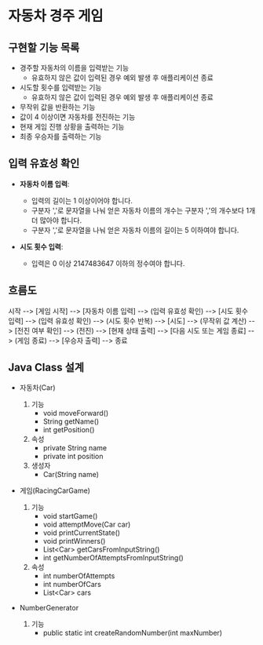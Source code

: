 # 자동차 경주 게임

## 구현할 기능 목록
- 경주할 자동차의 이름을 입력받는 기능
    - 유효하지 않은 값이 입력된 경우 예외 발생 후 애플리케이션 종료
- 시도할 횟수를 입력받는 기능
    - 유효하지 않은 값이 입력된 경우 예외 발생 후 애플리케이션 종료
- 무작위 값을 반환하는 기능
- 값이 4 이상이면 자동차를 전진하는 기능
- 현재 게임 진행 상황을 출력하는 기능
- 최종 우승자를 출력하는 기능

## 입력 유효성 확인
- **자동차 이름 입력**:
  - 입력의 길이는 1 이상이어야 합니다.
  - 구분자 ','로 문자열을 나눠 얻은 자동차 이름의 개수는 구분자 ','의 개수보다 1개 더 많아야 합니다.
  - 구분자 ','로 문자열을 나눠 얻은 자동차 이름의 길이는 5 이하여야 합니다.

- **시도 횟수 입력**:
  - 입력은 0 이상 2147483647 이하의 정수여야 합니다.

## 흐름도

시작 --> [게임 시작] --> [자동차 이름 입력] --> (입력 유효성 확인) --> [시도 횟수 입력] --> (입력 유효성 확인) --> (시도 횟수 반복) --> [시도] --> (무작위 값 계산) --> [전진 여부 확인] --> (전진) --> [현재 상태 출력] --> [다음 시도 또는 게임 종료] --> (게임 종료) --> [우승자 출력] --> 종료

## Java Class 설계

- 자동차(Car)
  1. 기능
     - void moveForward()
     - String getName()
     - int getPosition()
  2. 속성
     - private String name
     - private int position
  3. 생성자
     - Car(String name)

- 게임(RacingCarGame)
  1. 기능
     - void startGame()
     - void attemptMove(Car car)
     - void printCurrentState()
     - void printWinners()
     - List\<Car> getCarsFromInputString()
     - int getNumberOfAttemptsFromInputString()
  2. 속성
     - int numberOfAttempts
     - int numberOfCars
     - List\<Car> cars

- NumberGenerator
  1. 기능
     - public static int createRandomNumber(int maxNumber)
